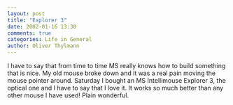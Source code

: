 ```yaml
---
layout: post
title: "Explorer 3"
date: 2002-01-16 13:30
comments: true
categories: Life in General
author: Oliver Thylmann
---
```



I have to say that from time to time MS really knows how to build something that is nice. My old mouse broke down and it was a real pain moving the mouse pointer around. Saturday I bought an MS Intellimouse Explorer 3, the optical one and I have to say that I love it. It works so much better than any other mouse I have used! Plain wonderful.


